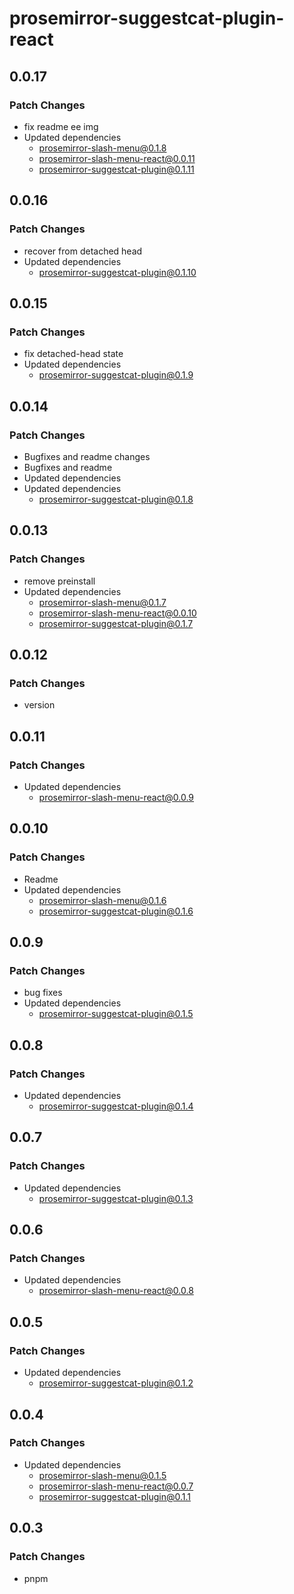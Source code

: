 # prosemirror-suggestcat-plugin-react

## 0.0.17

### Patch Changes

- fix readme ee img
- Updated dependencies
  - prosemirror-slash-menu@0.1.8
  - prosemirror-slash-menu-react@0.0.11
  - prosemirror-suggestcat-plugin@0.1.11

## 0.0.16

### Patch Changes

- recover from detached head
- Updated dependencies
  - prosemirror-suggestcat-plugin@0.1.10

## 0.0.15

### Patch Changes

- fix detached-head state
- Updated dependencies
  - prosemirror-suggestcat-plugin@0.1.9

## 0.0.14

### Patch Changes

- Bugfixes and readme changes
- Bugfixes and readme
- Updated dependencies
- Updated dependencies
  - prosemirror-suggestcat-plugin@0.1.8

## 0.0.13

### Patch Changes

- remove preinstall
- Updated dependencies
  - prosemirror-slash-menu@0.1.7
  - prosemirror-slash-menu-react@0.0.10
  - prosemirror-suggestcat-plugin@0.1.7

## 0.0.12

### Patch Changes

- version

## 0.0.11

### Patch Changes

- Updated dependencies
  - prosemirror-slash-menu-react@0.0.9

## 0.0.10

### Patch Changes

- Readme
- Updated dependencies
  - prosemirror-slash-menu@0.1.6
  - prosemirror-suggestcat-plugin@0.1.6

## 0.0.9

### Patch Changes

- bug fixes
- Updated dependencies
  - prosemirror-suggestcat-plugin@0.1.5

## 0.0.8

### Patch Changes

- Updated dependencies
  - prosemirror-suggestcat-plugin@0.1.4

## 0.0.7

### Patch Changes

- Updated dependencies
  - prosemirror-suggestcat-plugin@0.1.3

## 0.0.6

### Patch Changes

- Updated dependencies
  - prosemirror-slash-menu-react@0.0.8

## 0.0.5

### Patch Changes

- Updated dependencies
  - prosemirror-suggestcat-plugin@0.1.2

## 0.0.4

### Patch Changes

- Updated dependencies
  - prosemirror-slash-menu@0.1.5
  - prosemirror-slash-menu-react@0.0.7
  - prosemirror-suggestcat-plugin@0.1.1

## 0.0.3

### Patch Changes

- pnpm
